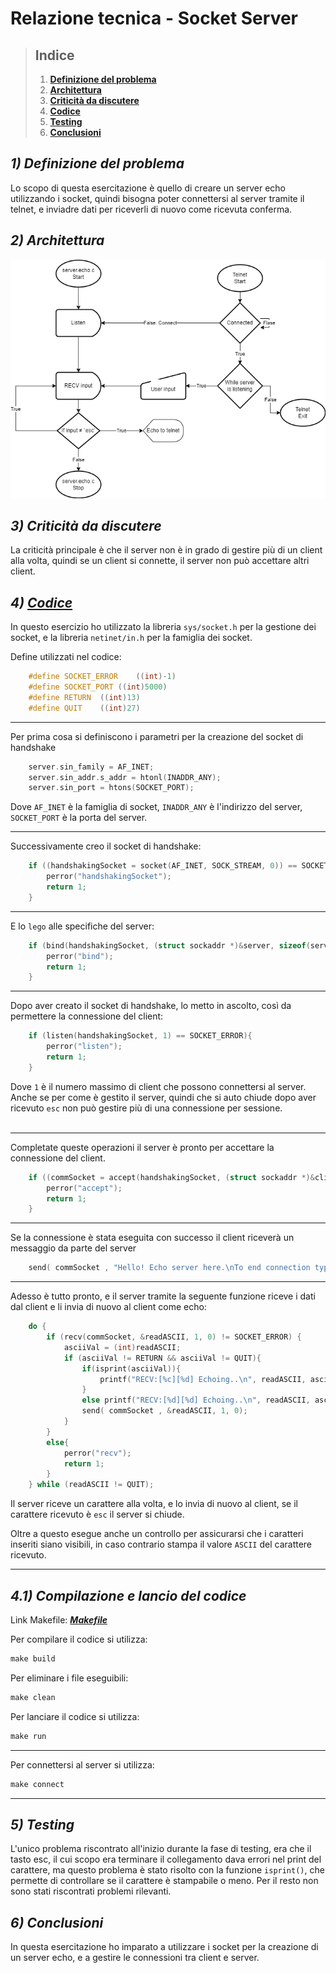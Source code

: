 # **Relazione tecnica - Socket Server**

> ## **Indice**
>1) [**Definizione del problema**](#1-definizione-del-problema)
>2) [**Architettura**](#2-architettura)
>3) [**Criticità da discutere**](#3-criticità-da-discutere)
>4) [**Codice**](#4-codice)
>5) [**Testing**](#5-testing)
>6) [**Conclusioni**](#6-conclusioni)

## *1) Definizione del problema*
Lo scopo di questa esercitazione è quello di creare un server echo utilizzando i socket, quindi bisogna poter connettersi al server tramite il telnet, e inviadre dati per riceverli di nuovo come ricevuta conferma.

## *2) Architettura*
![FlowChart](flowchart.png)

## *3) Criticità da discutere*
La criticità principale è che il server non è in grado di gestire più di un client alla volta, quindi se un client si connette, il server non può accettare altri client.

## *4) [Codice](../Src/server.echo.c)*
In questo esercizio ho utilizzato la libreria `sys/socket.h` per la gestione dei socket, e la libreria `netinet/in.h` per la famiglia dei socket.

Define utilizzati nel codice:
```c
    #define SOCKET_ERROR    ((int)-1)
    #define SOCKET_PORT ((int)5000)
    #define RETURN  ((int)13)
    #define QUIT    ((int)27)
```
___
Per prima cosa si definiscono i parametri per la creazione del socket di handshake
```c
    server.sin_family = AF_INET;
    server.sin_addr.s_addr = htonl(INADDR_ANY);
    server.sin_port = htons(SOCKET_PORT);
```
Dove `AF_INET` è la famiglia di socket, `INADDR_ANY` è l'indirizzo del server, `SOCKET_PORT` è la porta del server.
______

Successivamente creo il socket di handshake:
```c
    if ((handshakingSocket = socket(AF_INET, SOCK_STREAM, 0)) == SOCKET_ERROR){
        perror("handshakingSocket");
        return 1;
    }
```
______

E lo `lego` alle specifiche del server:

```c
    if (bind(handshakingSocket, (struct sockaddr *)&server, sizeof(server)) == SOCKET_ERROR){
        perror("bind");
        return 1;
    }
```
______

Dopo aver creato il socket di handshake, lo metto in ascolto, così da permettere la connessione del client:
```c
    if (listen(handshakingSocket, 1) == SOCKET_ERROR){
        perror("listen");
        return 1;
    }
```
Dove `1` è il numero massimo di client che possono connettersi al server.
Anche se per come è gestito il server, quindi che si auto chiude dopo aver ricevuto `esc` non può gestire più di una connessione per sessione.
<br/><br/>
______
Completate queste operazioni il server è pronto per accettare la connessione del client.

```c
    if ((commSocket = accept(handshakingSocket, (struct sockaddr *)&client, &clientLength)) == SOCKET_ERROR){
        perror("accept");
        return 1;
    }
```
___
Se la connessione è stata eseguita con successo il client riceverà un messaggio da parte del server
```c
    send( commSocket , "Hello! Echo server here.\nTo end connection type and enter esc\n", 63, 0);
```
___
Adesso è tutto pronto, e il server tramite la seguente funzione riceve i dati dal client e li invia di nuovo al client come echo:
```c
    do {
        if (recv(commSocket, &readASCII, 1, 0) != SOCKET_ERROR) {
            asciiVal = (int)readASCII;
            if (asciiVal != RETURN && asciiVal != QUIT){
                if(isprint(asciiVal)){
                    printf("RECV:[%c][%d] Echoing..\n", readASCII, asciiVal);
                }
                else printf("RECV:[%d][%d] Echoing..\n", readASCII, asciiVal);
                send( commSocket , &readASCII, 1, 0);
            }
        }
        else{
            perror("recv");
            return 1;
        }
    } while (readASCII != QUIT);
```
Il server riceve un carattere alla volta, e lo invia di nuovo al client, se il carattere ricevuto è `esc` il server si chiude.

Oltre a questo esegue anche un controllo per assicurarsi che i caratteri inseriti siano visibili, in caso contrario stampa il valore `ASCII` del carattere ricevuto. 
___

## *4.1) Compilazione e lancio del codice*

Link Makefile: [***Makefile***](../Src/makefile)

Per compilare il codice si utilizza:
```makefile
make build
```
Per eliminare i file eseguibili:
```makefile
make clean
```
Per lanciare il codice si utilizza:
```makefile
make run
```
___
Per connettersi al server si utilizza:
```makefile
make connect
```
___

## *5) Testing*
L'unico problema riscontrato all'inizio durante la fase di testing, era che il tasto esc, il cui scopo era terminare il collegamento dava errori nel print del carattere, ma questo problema è stato risolto con la funzione `isprint()`, che permette di controllare se il carattere è stampabile o meno.
Per il resto non sono stati riscontrati problemi rilevanti.

## *6) Conclusioni*
In questa esercitazione ho imparato a utilizzare i socket per la creazione di un server echo, e a gestire le connessioni tra client e server.
